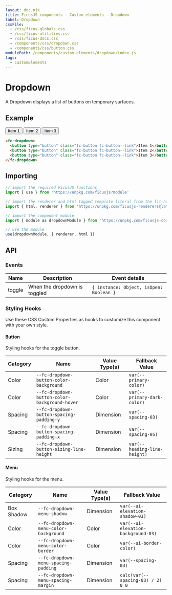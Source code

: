 ```yaml
---
layout: doc.njk
title: FicusJS components - Custom elements - Dropdown
label: Dropdown
cssFile:
  - /css/ficus-globals.css
  - /css/ficus-utilities.css
  - /css/ficus-docs.css
  - /components/css/dropdown.css
  - /components/css/button.css
modulePath: /components/custom-elements/dropdown/index.js
tags:
  - customElements
---
```

# Dropdown

A Dropdown displays a list of buttons on temporary surfaces.

## Example

<div class="fd-component-container">
  <fc-dropdown>
    <button type="button" class="fc-button fc-button--link">Item 1</button>
    <button type="button" class="fc-button fc-button--link">Item 2</button>
    <button type="button" class="fc-button fc-button--link">Item 3</button>
  </fc-dropdown>
</div>

```html
<fc-dropdown>
  <button type="button" class="fc-button fc-button--link">Item 1</button>
  <button type="button" class="fc-button fc-button--link">Item 2</button>
  <button type="button" class="fc-button fc-button--link">Item 3</button>
</fc-dropdown>
```

## Importing

```js
// import the required FicusJS functions
import { use } from 'https://unpkg.com/ficusjs?module'

// import the renderer and html tagged template literal from the lit-html library
import { html, renderer } from 'https://unpkg.com/ficusjs-renderers@latest/dist/lit-html.js'

// import the component module
import { module as dropdownModule } from 'https://unpkg.com/ficusjs-components@latest/components/custom-elements/dropdown/index.js'

// use the module
use(dropdownModule, { renderer, html })
```

## API

### Events

| Name | Description | Event details |
| --- | --- | --- |
| toggle | When the dropdown is toggled | `{ instance: Object, isOpen: Boolean }` |

### Styling Hooks

Use these CSS Custom Properties as hooks to customize this component with your own style.

#### Button

Styling hooks for the toggle button.

| Category | Name | Value Type(s) | Fallback Value
| --- | --- | --- | --- |
| Color | `--fc-dropdown-button-color-background` | Color | `var(--primary-color)` |
| Color | `--fc-dropdown-button-color-background-hover` | Color | `var(--primary-dark-color)` |
| Spacing | `--fc-dropdown-button-spacing-padding-y` | Dimension | `var(--spacing-03)` |
| Spacing | `--fc-dropdown-button-spacing-padding-x` | Dimension | `var(--spacing-05)` |
| Sizing | `--fc-dropdown-button-sizing-line-height` | Dimension | `var(--heading-line-height)` |

#### Menu

Styling hooks for the menu.

| Category | Name | Value Type(s) | Fallback Value
| --- | --- | --- | --- |
| Box Shadow | `--fc-dropdown-menu-shadow` | Dimension | `var(--ui-elevation-shadow-03)` |
| Color | `--fc-dropdown-menu-color-background` | Color | `var(--ui-elevation-background-03)` |
| Color | `--fc-dropdown-menu-color-border` | Color | `var(--ui-border-color)` |
| Spacing | `--fc-dropdown-menu-spacing-padding` | Dimension | `var(--spacing-03)` |
| Spacing | `--fc-dropdown-menu-spacing-margin` | Dimension | `calc(var(--spacing-03) / 2) 0 0` |